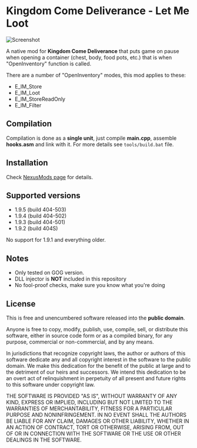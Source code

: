 # Kingdom Come Deliverance - Let Me Loot
![Screenshot](https://staticdelivery.nexusmods.com/mods/2298/images/972/972-1585193327-831196766.png)

A native mod for **Kingdom Come Deliverance** that puts game on pause when opening a container (chest, body, food pots, etc.) that is when "OpenInventory" function is called.

There are a number of "OpenInventory" modes, this mod applies to these:
* E_IM_Store
* E_IM_Loot
* E_IM_StoreReadOnly
* E_IM_Filter

## Compilation
Compilation is done as a **single unit**, just compile **main.cpp**, assemble **hooks.asm** and link with it.
For more details see `tools/build.bat` file.

## Installation
Check [NexusMods page](https://www.nexusmods.com/kingdomcomedeliverance/mods/972) for details.

## Supported versions
* 1.9.5 (build 404-503)
* 1.9.4 (build 404-502)
* 1.9.3 (build 404-501)
* 1.9.2 (build 404S)

No support for 1.9.1 and everything older.

## Notes
* Only tested on GOG version.
* DLL injector is **NOT** included in this repository
* No fool-proof checks, make sure you know what you're doing

## License
This is free and unencumbered software released into the **public domain**.

Anyone is free to copy, modify, publish, use, compile, sell, or
distribute this software, either in source code form or as a compiled
binary, for any purpose, commercial or non-commercial, and by any
means.

In jurisdictions that recognize copyright laws, the author or authors
of this software dedicate any and all copyright interest in the
software to the public domain. We make this dedication for the benefit
of the public at large and to the detriment of our heirs and
successors. We intend this dedication to be an overt act of
relinquishment in perpetuity of all present and future rights to this
software under copyright law.

THE SOFTWARE IS PROVIDED "AS IS", WITHOUT WARRANTY OF ANY KIND,
EXPRESS OR IMPLIED, INCLUDING BUT NOT LIMITED TO THE WARRANTIES OF
MERCHANTABILITY, FITNESS FOR A PARTICULAR PURPOSE AND NONINFRINGEMENT.
IN NO EVENT SHALL THE AUTHORS BE LIABLE FOR ANY CLAIM, DAMAGES OR
OTHER LIABILITY, WHETHER IN AN ACTION OF CONTRACT, TORT OR OTHERWISE,
ARISING FROM, OUT OF OR IN CONNECTION WITH THE SOFTWARE OR THE USE OR
OTHER DEALINGS IN THE SOFTWARE.
